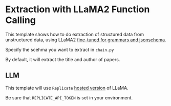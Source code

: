 # Extraction with LLaMA2 Function Calling

This template shows how to do extraction of structured data from unstructured data, using LLaMA2 [fine-tuned for grammars and jsonschema](https://replicate.com/andreasjansson/llama-2-13b-chat-gguf).

Specify the scehma you want to extract in `chain.py`

By default, it will extract the title and author of papers.

##  LLM

This template will use `Replicate` [hosted version](https://replicate.com/andreasjansson/llama-2-13b-chat-gguf) of LLaMA. 

Be sure that `REPLICATE_API_TOKEN` is set in your environment.